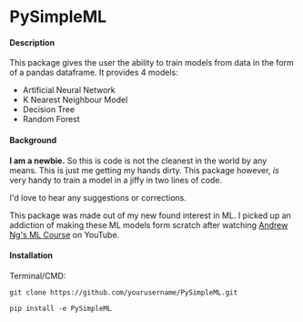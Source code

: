 # PySimpleML

#### Description
This package gives the user the ability to train models from data in the form of a pandas dataframe. It provides 4 models:
- Artificial Neural Network
- K Nearest Neighbour Model
- Decision Tree
- Random Forest

#### Background
**I am a newbie.** So this is code is not the cleanest in the world by any means. This is just me getting my hands dirty. This package however, _is_ very handy to train a model in a jiffy in two lines of code. 

I'd love to hear any suggestions or corrections.

This package was made out of my new found interest in ML. I picked up an addiction of making these ML models form scratch after watching [Andrew Ng's ML Course](https://www.youtube.com/watch?v=vStJoetOxJg&list=PLkDaE6sCZn6FNC6YRfRQc_FbeQrF8BwGI) on YouTube. 

#### Installation 
Terminal/CMD:

`git clone https://github.com/yourusername/PySimpleML.git`

`pip install -e PySimpleML`

